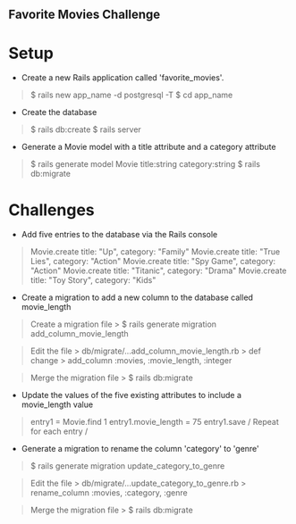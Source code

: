 ## Favorite Movies Challenge
# Setup

- Create a new Rails application called 'favorite_movies'.
> $ rails new app_name -d postgresql -T
$ cd app_name

- Create the database
> $ rails db:create
$ rails server

- Generate a Movie model with a title attribute and a category attribute
> $ rails generate model Movie title:string category:string
 $ rails db:migrate

# Challenges

- Add five entries to the database via the Rails console
> Movie.create title: "Up", category: "Family"
Movie.create title: "True Lies", category: "Action"
Movie.create title: "Spy Game", category: "Action"
Movie.create title: "Titanic", category: "Drama"
Movie.create title: "Toy Story", category: "Kids"

- Create a migration to add a new column to the database called movie_length
> Create a migration file
    > $ rails generate migration add_column_movie_length

> Edit the file
    > db/migrate/...add_column_movie_length.rb
    > def change
    > add_column :movies, :movie_length, :integer

> Merge the migration file
    > $ rails db:migrate


- Update the values of the five existing attributes to include a movie_length value
> entry1 = Movie.find 1
> entry1.movie_length = 75
> entry1.save
> / Repeat for each entry /


- Generate a migration to rename the column 'category' to 'genre'
> $ rails generate migration update_category_to_genre

> Edit the file
    > db/migrate/...update_category_to_genre.rb
    > rename_column :movies, :category, :genre

> Merge the migration file
    > $ rails db:migrate